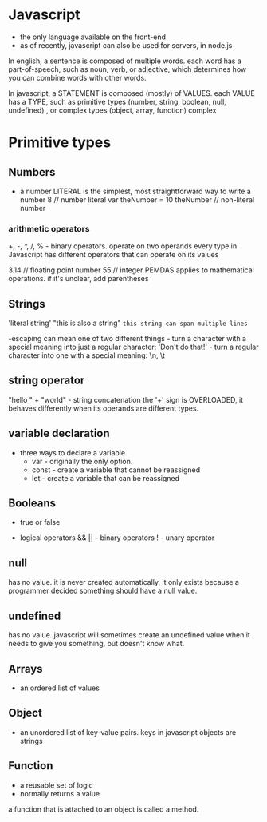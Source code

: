 # Javascript

- the only language available on the front-end
- as of recently, javascript can also be used for servers, in node.js


In english, a sentence is composed of multiple words. each word has a part-of-speech, such as noun, verb, or adjective, which determines how you can combine words with other words.

In javascript, a STATEMENT is composed (mostly) of VALUES. each VALUE has a TYPE, such as primitive types (number, string, boolean, null, undefined) , or complex types (object, array, function) complex

# Primitive types

## Numbers
- a number LITERAL is the simplest, most straightforward way to write a number
8 // number literal
var theNumber = 10
theNumber // non-literal number

### arithmetic operators
+, -, *, /, % - binary operators. operate on two operands
every type in Javascript has different operators that can operate on its values

3.14 // floating point number
55 // integer
PEMDAS applies to mathematical operations. if it's unclear, add parentheses

## Strings
'literal string'
"this is also a string"
`this string
can span
multiple lines`

-escaping can mean one of two different things
    - turn a character with a special meaning into just a regular character: 'Don\'t do that!'
    - turn a regular character into one with a special meaning: \n, \t

## string operator
"hello " + "world" - string concatenation
the '+' sign is OVERLOADED, it behaves differently when its operands are different types. 


## variable declaration
- three ways to declare a variable
    - var - originally the only option. 
    - const - create a variable that cannot be reassigned
    - let - create a variable that can be reassigned


## Booleans
- true or false

- logical operators
&& || - binary operators
! - unary operator

## null
has no value. it is never created automatically, it only exists because a programmer decided something should have a null value.

## undefined
has no value. javascript will sometimes create an undefined value when it needs to give you something, but doesn't know what. 


## Arrays
- an ordered list of values

## Object
- an unordered list of key-value pairs. keys in javascript objects are strings

## Function
- a reusable set of logic
- normally returns a value

a function that is attached to an object is called a method.